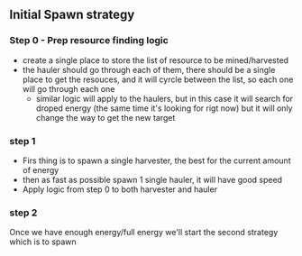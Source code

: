 ## Initial Spawn strategy
### Step 0 - Prep resource finding logic
- create a single place to store the list of resource to be mined/harvested
- the hauler should go through each of them, there should be a single place to get the resouces, and it will cyrcle between the list, so each one will go through each one
    - similar logic will apply to the haulers, but in this case it will search for droped energy (the same time it's looking for rigt now) but it will only change the way to get the new target

### step 1
* Firs thing is to spawn a single harvester, the best for the current amount of energy
* then as fast as possible spawn 1 single hauler, it will have good speed
* Apply logic from step 0 to both harvester and hauler


### step 2
Once we have enough energy/full energy we'll start the second strategy which is to spawn
